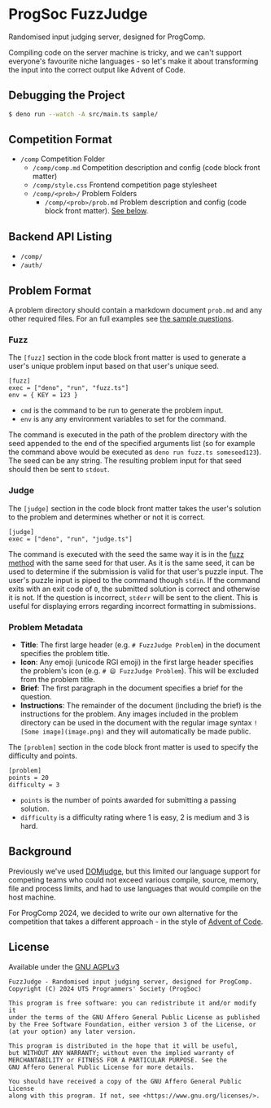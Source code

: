 # ProgSoc FuzzJudge

Randomised input judging server, designed for ProgComp.

Compiling code on the server machine is tricky, and we can't support everyone's favourite niche languages - so let's make it about transforming the input into the correct output like Advent of Code.

## Debugging the Project

```sh
$ deno run --watch -A src/main.ts sample/
```

## Competition Format

- `/comp` Competition Folder
    - `/comp/comp.md` Competition description and config (code block front matter)
    - `/comp/style.css` Frontend competition page stylesheet
    - `/comp/<prob>/` Problem Folders
      - `/comp/<prob>/prob.md` Problem description and config (code block front matter). [See below](#problem-format).

## Backend API Listing

- `/comp/`
- `/auth/`

## Problem Format
A problem directory should contain a markdown document `prob.md` and any other required files. For an full examples see [the sample questions](https://github.com/ProgSoc/FuzzJudge/tree/main/sample).

### Fuzz
The `[fuzz]` section in the code block front matter is used to generate a user's unique problem input based on that user's unique seed.
```
[fuzz]
exec = ["deno", "run", "fuzz.ts"]
env = { KEY = 123 }
```
* `cmd` is the command to be run to generate the problem input.
* `env` is any any environment variables to set for the command.

The command is executed in the path of the problem directory with the seed appended to the end of the specified arguments list (so for example the command above would be executed as `deno run fuzz.ts someseed123`). The seed can be any string. The resulting problem input for that seed should then be sent to `stdout`.

### Judge
The `[judge]` section in the code block front matter takes the user's solution to the problem and determines whether or not it is correct.
```
[judge]
exec = ["deno", "run", "judge.ts"]
```
The command is executed with the seed the same way it is in the [fuzz method](#fuzz) with the same seed for that user. As it is the same seed, it can be used to determine if the submission is valid for that user's puzzle input. The user's puzzle input is piped to the command though `stdin`. If the command exits with an exit code of `0`, the submitted solution is correct and otherwise it is not. If the question is incorrect, `stderr` will be sent to the client. This is useful for displaying errors regarding incorrect formatting in submissions.

### Problem Metadata
* **Title**: The first large header (e.g. `# FuzzJudge Problem`) in the document specifies the problem title.
* **Icon**: Any emoji (unicode RGI emoji) in the first large header specifies the problem's icon (e.g. `# 😄 FuzzJudge Problem`). This will be excluded from the problem title.
* **Brief**: The first paragraph in the document specifies a brief for the question.
* **Instructions**: The remainder of the document (including the brief) is the instructions for the problem. Any images included in the problem directory can be used in the document with the regular image syntax `![Some image](image.png)` and they will automatically be made public.


The `[problem]` section in the code block front matter is used to specify the difficulty and points.
```
[problem]
points = 20
difficulty = 3
```
* `points` is the number of points awarded for submitting a passing solution.
* `difficulty` is a difficulty rating where 1 is easy, 2 is medium and 3 is hard.

## Background

Previously we've used [DOMjudge](https://www.domjudge.org), but this limited our language support for competing teams who could not exceed various compile, source, memory, file and process limits, and had to use languages that would compile on the host machine.

For ProgComp 2024, we decided to write our own alternative for the competition that takes a different approach - in the style of [Advent of Code](https://adventofcode.com/).

## License

Available under the [GNU AGPLv3](./LICENSE.md)

```
FuzzJudge - Randomised input judging server, designed for ProgComp.
Copyright (C) 2024 UTS Programmers' Society (ProgSoc)

This program is free software: you can redistribute it and/or modify it
under the terms of the GNU Affero General Public License as published
by the Free Software Foundation, either version 3 of the License, or
(at your option) any later version.

This program is distributed in the hope that it will be useful,
but WITHOUT ANY WARRANTY; without even the implied warranty of
MERCHANTABILITY or FITNESS FOR A PARTICULAR PURPOSE. See the
GNU Affero General Public License for more details.

You should have received a copy of the GNU Affero General Public License
along with this program. If not, see <https://www.gnu.org/licenses/>.
```
